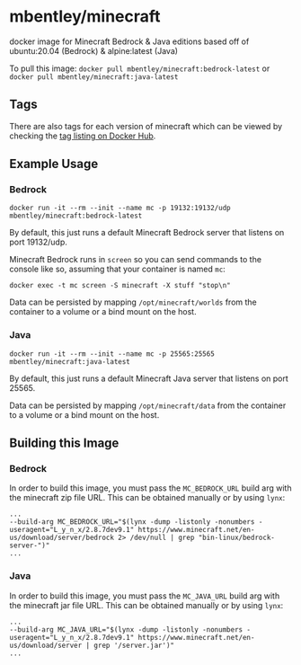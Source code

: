 # mbentley/minecraft

docker image for Minecraft Bedrock & Java editions
based off of ubuntu:20.04 (Bedrock) & alpine:latest (Java)

To pull this image:
`docker pull mbentley/minecraft:bedrock-latest` or `docker pull mbentley/minecraft:java-latest`

## Tags

There are also tags for each version of minecraft which can be viewed by checking the [tag listing on Docker Hub](https://hub.docker.com/r/mbentley/minecraft/tags).

## Example Usage

### Bedrock

```
docker run -it --rm --init --name mc -p 19132:19132/udp mbentley/minecraft:bedrock-latest
```

By default, this just runs a default Minecraft Bedrock server that listens on port 19132/udp.

Minecraft Bedrock runs in `screen` so you can send commands to the console like so, assuming that your container is named `mc`:

```
docker exec -t mc screen -S minecraft -X stuff "stop\n"
```

Data can be persisted by mapping `/opt/minecraft/worlds` from the container to a volume or a bind mount on the host.

### Java

```
docker run -it --rm --init --name mc -p 25565:25565 mbentley/minecraft:java-latest
```

By default, this just runs a default Minecraft Java server that listens on port 25565.

Data can be persisted by mapping `/opt/minecraft/data` from the container to a volume or a bind mount on the host.

## Building this Image

### Bedrock
In order to build this image, you must pass the `MC_BEDROCK_URL` build arg with the minecraft zip file URL. This can be obtained manually or by using `lynx`:

```
...
--build-arg MC_BEDROCK_URL="$(lynx -dump -listonly -nonumbers -useragent="L_y_n_x/2.8.7dev9.1" https://www.minecraft.net/en-us/download/server/bedrock 2> /dev/null | grep "bin-linux/bedrock-server-")"
...
```

### Java
In order to build this image, you must pass the `MC_JAVA_URL` build arg with the minecraft jar file URL. This can be obtained manually or by using `lynx`:

```
...
--build-arg MC_JAVA_URL="$(lynx -dump -listonly -nonumbers -useragent="L_y_n_x/2.8.7dev9.1" https://www.minecraft.net/en-us/download/server | grep '/server.jar')"
...
```
